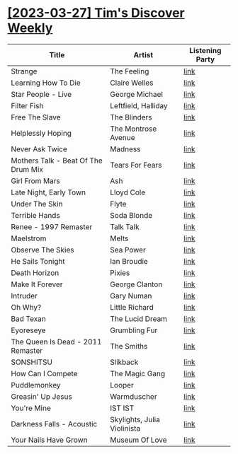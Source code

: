 # [[2023-03-27] Tim's Discover Weekly](https://open.spotify.com/user/zachthehammer/playlist/6DgwgvY4QonwNE8G24N1Ak)

| Title | Artist | Listening Party |
| --- | --- | --- |
| Strange | The Feeling | [link](https://timstwitterlisteningparty.com/pages/replay/feed_607.html) |
| Learning How To Die | Claire Welles | [link](https://timstwitterlisteningparty.com/pages/replay/feed_647.html) |
| Star People - Live | George Michael | [link]() |
| Filter Fish | Leftfield, Halliday | [link](https://timstwitterlisteningparty.com/pages/replay/feed_71.html) |
| Free The Slave | The Blinders | [link](https://timstwitterlisteningparty.com/pages/replay/feed_297.html) |
| Helplessly Hoping | The Montrose Avenue | [link](https://timstwitterlisteningparty.com/pages/replay/feed_1169.html) |
| Never Ask Twice | Madness | [link](https://timstwitterlisteningparty.com/pages/replay/feed_445.html) |
| Mothers Talk - Beat Of The Drum Mix | Tears For Fears | [link](https://timstwitterlisteningparty.com/pages/replay/feed_557.html) |
| Girl From Mars | Ash | [link](https://timstwitterlisteningparty.com/pages/replay/feed_43.html) |
| Late Night, Early Town | Lloyd Cole | [link](https://timstwitterlisteningparty.com/pages/replay/feed_545.html) |
| Under The Skin | Flyte | [link](https://timstwitterlisteningparty.com/pages/replay/feed_735.html) |
| Terrible Hands | Soda Blonde | [link](https://timstwitterlisteningparty.com/pages/replay/feed_851.html) |
| Renee - 1997 Remaster | Talk Talk | [link]() |
| Maelstrom | Melts | [link](https://timstwitterlisteningparty.com/pages/replay/feed_1092.html) |
| Observe The Skies | Sea Power | [link](https://timstwitterlisteningparty.com/pages/replay/feed_121.html) |
| He Sails Tonight | Ian Broudie | [link](https://timstwitterlisteningparty.com/pages/replay/feed_561.html) |
| Death Horizon | Pixies | [link](https://timstwitterlisteningparty.com/pages/replay/feed_475.html) |
| Make It Forever | George Clanton | [link](https://timstwitterlisteningparty.com/pages/replay/feed_180.html) |
| Intruder | Gary Numan | [link](https://timstwitterlisteningparty.com/pages/replay/feed_783.html) |
| Oh Why? | Little Richard | [link]() |
| Bad Texan | The Lucid Dream | [link](https://timstwitterlisteningparty.com/pages/replay/feed_435.html) |
| Eyoreseye | Grumbling Fur | [link](https://timstwitterlisteningparty.com/pages/replay/feed_264.html) |
| The Queen Is Dead - 2011 Remaster | The Smiths | [link](https://timstwitterlisteningparty.com/pages/replay/feed_423.html) |
| SONSHITSU | Slikback | [link](https://timstwitterlisteningparty.com/pages/replay/feed_343.html) |
| How Can I Compete | The Magic Gang | [link](https://timstwitterlisteningparty.com/pages/replay/feed_361.html) |
| Puddlemonkey | Looper | [link](https://timstwitterlisteningparty.com/pages/replay/feed_318.html) |
| Greasin' Up Jesus | Warmduscher | [link](https://timstwitterlisteningparty.com/pages/replay/feed_1107.html) |
| You're Mine | IST IST | [link](https://timstwitterlisteningparty.com/pages/replay/feed_714.html) |
| Darkness Falls - Acoustic | Skylights, Julia Violinista | [link](https://timstwitterlisteningparty.com/pages/replay/feed_1082.html) |
| Your Nails Have Grown | Museum Of Love | [link](https://timstwitterlisteningparty.com/pages/replay/feed_896.html) |

